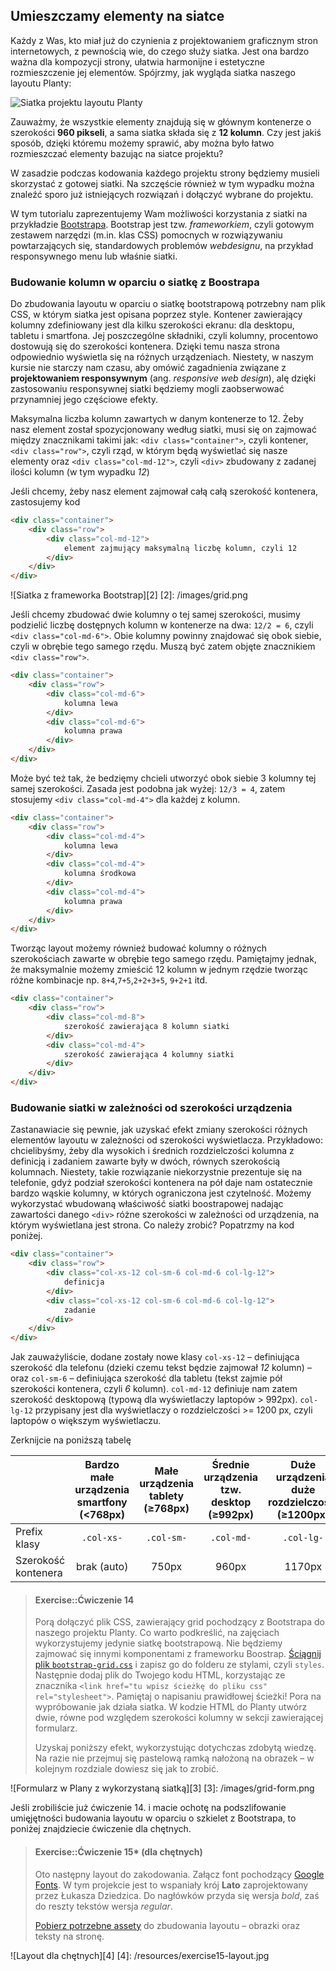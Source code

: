 ## Umieszczamy elementy na siatce

Każdy z Was, kto miał już do czynienia z projektowaniem graficznym stron internetowych, z pewnością wie, do czego służy siatka. Jest ona bardzo ważna dla kompozycji strony, ułatwia harmonijne i estetyczne rozmieszczenie jej elementów. Spójrzmy, jak wygląda siatka naszego layoutu Planty:

![Siatka projektu layoutu Planty][1]

[1]: /images/planty-grid.jpg

Zauważmy, że wszystkie elementy znajdują się w głównym kontenerze o szerokości <b>960 pikseli</b>, a sama siatka składa się z <b>12 kolumn</b>. Czy jest jakiś sposób, dzięki któremu możemy sprawić, aby można było łatwo rozmieszczać elementy bazując na siatce projektu?

W zasadzie podczas kodowania każdego projektu strony będziemy musieli skorzystać z gotowej siatki. Na szczęście również w tym wypadku można znaleźć sporo już istniejących rozwiązań i dołączyć wybrane do projektu.

W tym tutorialu zaprezentujemy Wam możliwości korzystania z siatki na przykładzie [Bootstrapa](http://getbootstrap.com/css/#grid). Bootstrap jest tzw. <i>frameworkiem</i>, czyli gotowym zestawem narzędzi (m.in. klas CSS) pomocnych w rozwiązywaniu powtarzających się, standardowych problemów <i>webdesignu</i>, na przykład responsywnego menu lub właśnie siatki.

### Budowanie kolumn w oparciu o siatkę z Boostrapa

Do zbudowania layoutu w oparciu o siatkę bootstrapową potrzebny nam plik CSS, w którym siatka jest opisana poprzez style. Kontener zawierający kolumny zdefiniowany jest dla kilku szerokości ekranu: dla desktopu, tabletu i smartfona. Jej poszczególne składniki, czyli kolumny, procentowo dostowują się do szerokości kontenera. Dzięki temu nasza strona odpowiednio wyświetla się na różnych urządzeniach. Niestety, w naszym kursie nie starczy nam czasu, aby omówić zagadnienia związane z <b>projektowaniem responsywnym</b> (ang. <i>responsive web design</i>), alę dzięki zastosowaniu responsywnej siatki będziemy mogli zaobserwować przynamniej jego częściowe efekty.

Maksymalna liczba kolumn zawartych w danym kontenerze to 12. Żeby nasz element został spozycjonowany według siatki, musi się on zajmować między znacznikami takimi jak:
`<div class="container">`, czyli kontener,
`<div class="row">`, czyli rząd, w którym będą wyświetlać się nasze elementy
oraz `<div class="col-md-12">`, czyli `<div>` zbudowany z zadanej ilości kolumn (w tym wypadku <i>12</i>)

Jeśli chcemy, żeby nasz element zajmował całą całą szerokość kontenera, zastosujemy kod
```html
<div class="container">
	<div class="row">   
    	<div class="col-md-12">
    		element zajmujący maksymalną liczbę kolumn, czyli 12
        </div>
	</div>   
</div>                 
```   

![Siatka z frameworka Bootstrap][2]
[2]: /images/grid.png


Jeśli chcemy zbudować dwie kolumny o tej samej szerokości, musimy podzielić liczbę dostępnych kolumn w kontenerze na dwa: `12/2 = 6`, czyli `<div class="col-md-6">`. Obie kolumny powinny znajdować się obok siebie, czyli w obrębie tego samego rzędu.  Muszą być zatem objęte znacznikiem `<div class="row">`.


```html
<div class="container">
	<div class="row">   
    	<div class="col-md-6">
			kolumna lewa
        </div>
        <div class="col-md-6">
        	kolumna prawa
        </div>
	</div>   
</div>                 
```      

Może być też tak, że bedzięmy chcieli utworzyć obok siebie 3 kolumny tej samej szerokości. Zasada jest podobna jak wyżej: `12/3 = 4`, zatem stosujemy `<div class="col-md-4">` dla każdej z kolumn.

```html
<div class="container">
	<div class="row">   
    	<div class="col-md-4">
			kolumna lewa
        </div>
        <div class="col-md-4">
        	kolumna środkowa  
        </div>
        <div class="col-md-4">
        	kolumna prawa
        </div>
	</div>   
</div>                 
```  
Tworząc layout możemy również budować kolumny o różnych szerokościach zawarte w obrębie tego samego rzędu. Pamiętajmy jednak, że maksymalnie możemy zmieścić 12 kolumn w jednym rzędzie tworząc różne kombinacje np. `8+4`,`7+5`,`2+2+3+5`, `9+2+1` itd.

```html
<div class="container">
	<div class="row">   
    	<div class="col-md-8">
			szerokość zawierająca 8 kolumn siatki
        </div>
        <div class="col-md-4">
        	szerokość zawierająca 4 kolumny siatki
        </div>
	</div>   
</div>                 
```  

### Budowanie siatki w zależności od szerokości urządzenia
Zastanawiacie się pewnie, jak uzyskać efekt zmiany szerokości różnych elementów layoutu w zależności od szerokości wyświetlacza.
Przykładowo: chcielibyśmy, żeby dla wysokich i średnich rozdzielczości kolumna z definicją i zadaniem zawarte były w dwóch, równych szerokością kolumnach. Niestety, takie rozwiązanie niekorzystnie prezentuje się na telefonie, gdyż podział szerokości kontenera na pół daje nam ostatecznie bardzo wąskie kolumny, w których ograniczona jest czytelność. Możemy wykorzystać wbudowaną właściwość siatki boostrapowej nadając zawartości danego `<div>` różne szerokości w zależności od urządzenia, na którym wyświetlana jest strona.
Co należy zrobić? Popatrzmy na kod poniżej.
```html
<div class="container">
	<div class="row">   
    	<div class="col-xs-12 col-sm-6 col-md-6 col-lg-12">
			definicja
        </div>
        <div class="col-xs-12 col-sm-6 col-md-6 col-lg-12">
        	zadanie
        </div>
	</div>   
</div>                 
```  
Jak zauważyliście, dodane zostały nowe klasy `col-xs-12` – definiująca szerokość dla telefonu (dzieki czemu tekst będzie zajmował <i>12</i> kolumn) – oraz `col-sm-6` – definiująca szerokość dla tabletu (tekst zajmie pół szerokości kontenera, czyli <i>6</i> kolumn). `col-md-12` definiuje nam zatem szerokość desktopową (typową dla wyświetlaczy laptopów > 992px). `col-lg-12` przypisany jest dla wyświetlaczy o rozdzielczości >= 1200 px, czyli laptopów o większym wyświetlaczu.

Zerknijcie na poniższą tabelę

|  | Bardzo małe urządzenia <br>smartfony (<768px) | Małe urządzenia<br>tablety (≥768px) | Średnie urządzenia<br>tzw. desktop (≥992px) | Duże urządzenia<br>duże rozdzielczości (≥1200px)
| -------------- |:---:| :---:| :---:| :---:|
| Prefix klasy       | `.col-xs-` | `.col-sm-` |`.col-md-`| `.col-lg-` |
| Szerokość kontenera       | brak (auto) | 750px | 960px | 1170px |



> #### Exercise::Ćwiczenie 14
>
> Porą dołączyć plik CSS, zawierający grid pochodzący z Bootstrapa do naszego projektu Planty. Co warto podkreślić, na zajęciach wykorzystujemy jedynie siatkę bootstrapową. Nie będziemy zajmować się innymi komponentami z frameworku Boostrap.
> <a href="../resources/bootstrap-grid.css" target="_blank">Ściągnij plik `bootstrap-grid.css`</a> i zapisz go do folderu ze stylami, czyli `styles`. Następnie dodaj plik do Twojego kodu HTML, korzystając ze znacznika
>`<link href="tu wpisz ścieżkę do pliku css" rel="stylesheet">`. Pamiętaj o napisaniu prawidłowej ścieżki!
> Pora na wypróbowanie jak działa siatka.
> W kodzie HTML do Planty utwórz dwie, równe pod względem szerokości kolumny w sekcji zawierającej formularz.
>
>Uzyskaj poniższy efekt, wykorzystując dotychczas zdobytą wiedzę.
>Na razie nie przejmuj się pastelową ramką nałożoną na obrazek – w kolejnym rozdziale dowiesz się jak to zrobić.
>
![Formularz w Plany z wykorzystaną siatką][3]
[3]: /images/grid-form.png



Jeśli zrobiliście już ćwiczenie 14. i macie ochotę na podszlifowanie umięjętności budowania layoutu w oparciu o szkielet z Bootstrapa, to poniżej znajdziecie ćwiczenie dla chętnych.



> #### Exercise::Ćwiczenie 15* (dla chętnych)
>
>Oto następny layout do zakodowania.
>Załącz font pochodzący <a href="http://google.com/fonts" target="_blank">Google Fonts</a>. W tym projekcie jest to wspaniały krój **Lato** zaprojektowany przez Łukasza Dziedzica. Do nagłówków przyda się wersja <i>bold</i>, zaś do reszty tekstów wersja <i>regular</i>.
>
><a href="../resources/exercise-15/exercise-15.zip">Pobierz potrzebne assety</a> do zbudowania layoutu – obrazki oraz teksty na stronę.
>
![Layout dla chętnych][4]
[4]: /resources/exercise15-layout.jpg
